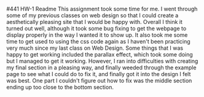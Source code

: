 #441 HW-1 Readme
This assignment took some time for me. I went through some of my previous classes on web design so that I could create a aesthetically pleasing site that I would be happy with.  Overall I think it turned out well, although it took some bug fixing to get the webpage to display properly in the way I wanted it to show up.  It also took me some time to get used to using the css code again as I haven't been practicing very much since my last class on Web Design.  Some things that I was happy to get working included the parallax effect, which took some doing but I managed to get it working.  However, I ran into difficulties with creating my final section in a pleasing way, and finally weeded through the example page to see what I could do to fix it, and finally got it into the design I felt was best. One part I couldn't figure out how to fix was the middle section ending up too close to the bottom section.
